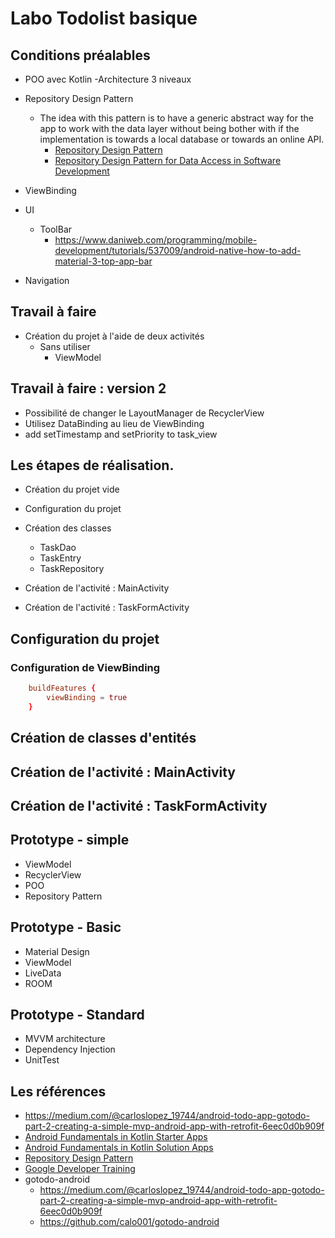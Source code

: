 # Labo Todolist basique
 
## Conditions préalables

- POO avec Kotlin
  -Architecture 3 niveaux
- Repository Design Pattern
  - The idea with this pattern is to have a generic abstract way for the app to work with the data layer without being bother with if the implementation is towards a local database or towards an online API.
    - [Repository Design Pattern](https://medium.com/@pererikbergman/repository-design-pattern-e28c0f3e4a30)
    - [Repository Design Pattern for Data Access in Software Development](https://psid23.medium.com/repository-pattern-for-data-access-in-software-development-4c10aa9604da)
- ViewBinding
- UI
  - ToolBar
    - https://www.daniweb.com/programming/mobile-development/tutorials/537009/android-native-how-to-add-material-3-top-app-bar

- Navigation


## Travail à faire

- Création du projet à l'aide de deux activités
  - Sans utiliser 
    - ViewModel

## Travail à faire : version 2
- Possibilité de changer le LayoutManager de RecyclerView
- Utilisez DataBinding au lieu de ViewBinding
- add setTimestamp and setPriority to task_view

## Les étapes de réalisation.

- Création du projet vide
- Configuration du projet
- Création des classes
  - TaskDao
  - TaskEntry
  - TaskRepository

- Création de l'activité : MainActivity
- Création de l'activité : TaskFormActivity

## Configuration du projet



### Configuration de ViewBinding 

````conf
    buildFeatures {
        viewBinding = true
    }
````

## Création de classes d'entités

## Création de l'activité : MainActivity

## Création de l'activité : TaskFormActivity

## Prototype - simple
- ViewModel
- RecyclerView
- POO
- Repository Pattern
  
## Prototype - Basic
- Material Design
- ViewModel
- LiveData
- ROOM

## Prototype - Standard
- MVVM architecture
- Dependency Injection
- UnitTest




## Les références
- https://medium.com/@carloslopez_19744/android-todo-app-gotodo-part-2-creating-a-simple-mvp-android-app-with-retrofit-6eec0d0b909f
- [Android Fundamentals in Kotlin Starter Apps](https://github.com/google-developer-training/android-kotlin-fundamentals-starter-apps)
- [Android Fundamentals in Kotlin Solution Apps](https://github.com/google-developer-training/android-kotlin-fundamentals-apps)
- [Repository Design Pattern](https://medium.com/@pererikbergman/repository-design-pattern-e28c0f3e4a30)
- [Google Developer Training](https://github.com/google-developer-training)
- gotodo-android
  - https://medium.com/@carloslopez_19744/android-todo-app-gotodo-part-2-creating-a-simple-mvp-android-app-with-retrofit-6eec0d0b909f
  - https://github.com/calo001/gotodo-android

